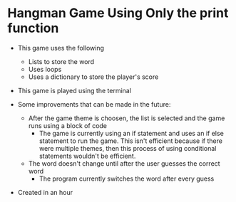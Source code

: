 # Hangman Game Using Only the print function
- This game uses the following
    - Lists to store the word
    - Uses loops
    - Uses a dictionary to store the player's score
- This game is played using the terminal

- Some improvements that can be made in the future:
    - After the game theme is choosen, the list is selected and the game runs using a block of code
        - The game is currently using an if statement and uses an if else statement to run the game. This isn't efficient because if there were multiple themes, then this process of using conditional statements wouldn't be efficient.
    - The word doesn't change until after the user guesses the correct word
        - The program currently switches the word after every guess

- Created in an hour